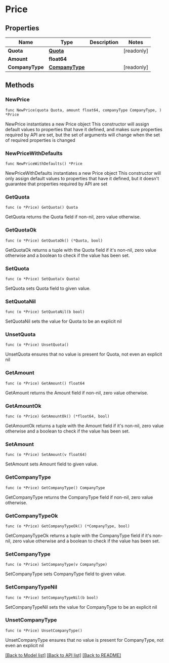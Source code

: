 # Price

## Properties

Name | Type | Description | Notes
------------ | ------------- | ------------- | -------------
**Quota** | [**Quota**](Quota.md) |  | [readonly] 
**Amount** | **float64** |  | 
**CompanyType** | [**CompanyType**](CompanyType.md) |  | [readonly] 

## Methods

### NewPrice

`func NewPrice(quota Quota, amount float64, companyType CompanyType, ) *Price`

NewPrice instantiates a new Price object
This constructor will assign default values to properties that have it defined,
and makes sure properties required by API are set, but the set of arguments
will change when the set of required properties is changed

### NewPriceWithDefaults

`func NewPriceWithDefaults() *Price`

NewPriceWithDefaults instantiates a new Price object
This constructor will only assign default values to properties that have it defined,
but it doesn't guarantee that properties required by API are set

### GetQuota

`func (o *Price) GetQuota() Quota`

GetQuota returns the Quota field if non-nil, zero value otherwise.

### GetQuotaOk

`func (o *Price) GetQuotaOk() (*Quota, bool)`

GetQuotaOk returns a tuple with the Quota field if it's non-nil, zero value otherwise
and a boolean to check if the value has been set.

### SetQuota

`func (o *Price) SetQuota(v Quota)`

SetQuota sets Quota field to given value.


### SetQuotaNil

`func (o *Price) SetQuotaNil(b bool)`

 SetQuotaNil sets the value for Quota to be an explicit nil

### UnsetQuota
`func (o *Price) UnsetQuota()`

UnsetQuota ensures that no value is present for Quota, not even an explicit nil
### GetAmount

`func (o *Price) GetAmount() float64`

GetAmount returns the Amount field if non-nil, zero value otherwise.

### GetAmountOk

`func (o *Price) GetAmountOk() (*float64, bool)`

GetAmountOk returns a tuple with the Amount field if it's non-nil, zero value otherwise
and a boolean to check if the value has been set.

### SetAmount

`func (o *Price) SetAmount(v float64)`

SetAmount sets Amount field to given value.


### GetCompanyType

`func (o *Price) GetCompanyType() CompanyType`

GetCompanyType returns the CompanyType field if non-nil, zero value otherwise.

### GetCompanyTypeOk

`func (o *Price) GetCompanyTypeOk() (*CompanyType, bool)`

GetCompanyTypeOk returns a tuple with the CompanyType field if it's non-nil, zero value otherwise
and a boolean to check if the value has been set.

### SetCompanyType

`func (o *Price) SetCompanyType(v CompanyType)`

SetCompanyType sets CompanyType field to given value.


### SetCompanyTypeNil

`func (o *Price) SetCompanyTypeNil(b bool)`

 SetCompanyTypeNil sets the value for CompanyType to be an explicit nil

### UnsetCompanyType
`func (o *Price) UnsetCompanyType()`

UnsetCompanyType ensures that no value is present for CompanyType, not even an explicit nil

[[Back to Model list]](../README.md#documentation-for-models) [[Back to API list]](../README.md#documentation-for-api-endpoints) [[Back to README]](../README.md)


